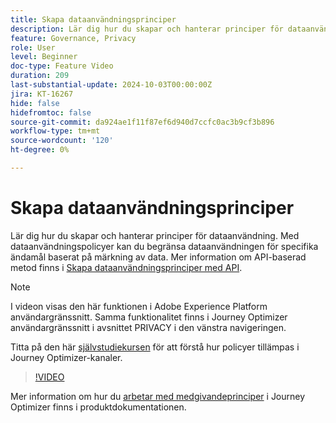 ```yaml
---
title: Skapa dataanvändningsprinciper
description: Lär dig hur du skapar och hanterar principer för dataanvändning.
feature: Governance, Privacy
role: User
level: Beginner
doc-type: Feature Video
duration: 209
last-substantial-update: 2024-10-03T00:00:00Z
jira: KT-16267
hide: false
hidefromtoc: false
source-git-commit: da924ae1f11f87ef6d940d7ccfc0ac3b9cf3b896
workflow-type: tm+mt
source-wordcount: '120'
ht-degree: 0%

---
```



# Skapa dataanvändningsprinciper

Lär dig hur du skapar och hanterar principer för dataanvändning. Med dataanvändningspolicyer kan du begränsa dataanvändningen för specifika ändamål baserat på märkning av data. Mer information om API-baserad metod finns i [Skapa dataanvändningsprinciper med API](https://experienceleague.adobe.com/sv/docs/experience-platform/data-governance/policies/create).

>[!NOTE]
>
>I videon visas den här funktionen i Adobe Experience Platform användargränssnitt. Samma funktionalitet finns i Journey Optimizer användargränssnitt i avsnittet PRIVACY i den vänstra navigeringen.
>
>Titta på den här [självstudiekursen](/help/privacy/enforce-data-usage-policies-in-journey-optimizer-channels.md) för att förstå hur policyer tillämpas i Journey Optimizer-kanaler.

>[!VIDEO](https://video.tv.adobe.com/v/32977/?learn=on)

Mer information om hur du [arbetar med medgivandeprinciper](https://experienceleague.adobe.com/en/docs/journey-optimizer/using/privacy/consent/consent-restricted) i Journey Optimizer finns i produktdokumentationen.
